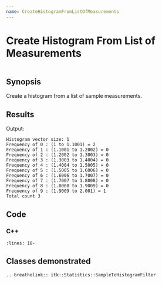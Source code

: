 ```yaml
---
name: CreateHistogramFromListOfMeasurements
---
```


# Create Histogram From List of Measurements

```{index} single: SampleToHistogramFilter single: Histogram
```

## Synopsis

Create a histogram from a list of sample measurements.

## Results

Output:

```
Histogram vector size: 1
Frequency of 0 : (1 to 1.1001) = 2
Frequency of 1 : (1.1001 to 1.2002) = 0
Frequency of 2 : (1.2002 to 1.3003) = 0
Frequency of 3 : (1.3003 to 1.4004) = 0
Frequency of 4 : (1.4004 to 1.5005) = 0
Frequency of 5 : (1.5005 to 1.6006) = 0
Frequency of 6 : (1.6006 to 1.7007) = 0
Frequency of 7 : (1.7007 to 1.8008) = 0
Frequency of 8 : (1.8008 to 1.9009) = 0
Frequency of 9 : (1.9009 to 2.001) = 1
Total count 3
```

## Code

### C++

```{literalinclude} Code.cxx
:lines: 18-
```

## Classes demonstrated

```{eval-rst}
.. breathelink:: itk::Statistics::SampleToHistogramFilter
```

